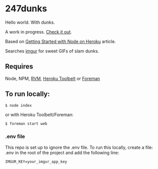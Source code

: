 # 247dunks
Hello world. With dunks.

A work in progress. [Check it out](https://twentyfoursevendunks.herokuapp.com/).

Based on [Getting Started with Node on Heroku](https://devcenter.heroku.com/articles/getting-started-with-nodejs) article.

Searches [imgur](http://imgur.com) for sweet GIFs of slam dunks. 

## Requires
Node, NPM, [RVM](https://rvm.io/rvm/install), [Heroku Toolbelt](https://toolbelt.heroku.com/) or [Foreman](https://github.com/ddollar/foreman)

## To run locally:
```sh
$ node index
```
or with Heroku Toolbelt/Foreman:
```sh
$ foreman start web
```

### .env file
This repo is set up to ignore the .env file. To run this locally, create a file: .env in the root of the project and add the following line:
```
IMGUR_KEY=your_imgur_app_key
```

